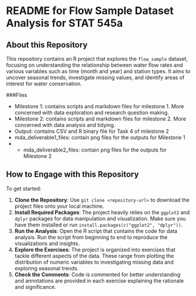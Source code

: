 # README for Flow Sample Dataset Analysis for STAT 545a

## About this Repository

This repository contains an R project that explores the `flow_sample` dataset, focusing on understanding the relationship between water flow rates and various variables such as time (month and year) and station types. It aims to uncover seasonal trends, investigate missing values, and identify areas of interest for water conservation.

###Files 

- Milestone 1: contains scripts and markdown files for milestone 1. More concerned with data exploration and research question making.
- Milestone 2: contains scripts and markdown files for milestone 2. More concerned with data analysis and tidying.
- Output: contains CSV and R binary file for Task 4 of milestone 2
- mda_deliverable1_files: contain png files for the outputs for Milestone 1
- - mda_deliverable2_files: contain png files for the outputs for Milestone 2

## How to Engage with this Repository

To get started:

1. **Clone the Repository**: Use `git clone <repository-url>` to download the project files onto your local machine.
2. **Install Required Packages**: The project heavily relies on the `ggplot2` and `dplyr` packages for data manipulation and visualization. Make sure you have them installed or run `install.packages(c("ggplot2", "dplyr"))`.
3. **Run the Analysis**: Open the R script that contains the code for data analysis. Run the script from beginning to end to reproduce the visualizations and insights.
4. **Explore the Exercises**: The project is organized into exercises that tackle different aspects of the data. These range from plotting the distribution of numeric variables to investigating missing data and exploring seasonal trends.
5. **Check the Comments**: Code is commented for better understanding and annotations are provided in each exercise explaining the rationale and significance.

